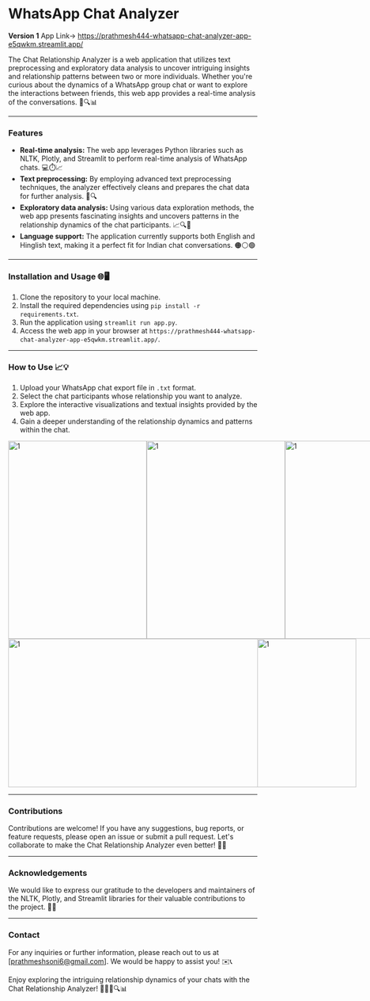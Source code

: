 # WhatsApp Chat Analyzer

**Version 1** App Link-> https://prathmesh444-whatsapp-chat-analyzer-app-e5qwkm.streamlit.app/

The Chat Relationship Analyzer is a web application that utilizes text preprocessing and exploratory data analysis to uncover intriguing insights and relationship patterns between two or more individuals. Whether you're curious about the dynamics of a WhatsApp group chat or want to explore the interactions between friends, this web app provides a real-time analysis of the conversations. 💬🔍📊

 ---
### Features

* **Real-time analysis:** The web app leverages Python libraries such as NLTK, Plotly, and Streamlit to perform real-time analysis of WhatsApp chats. 💻⏱️📈
* **Text preprocessing:** By employing advanced text preprocessing techniques, the analyzer effectively cleans and prepares the chat data for further analysis. 🔄🔍
* **Exploratory data analysis:** Using various data exploration methods, the web app presents fascinating insights and uncovers patterns in the relationship dynamics of the chat participants. 📈🔍🧠
* **Language support:** The application currently supports both English and Hinglish text, making it a perfect fit for Indian chat conversations. 🟠⚪🟢

---
### Installation and Usage  🌐🖥️

1. Clone the repository to your local machine.
2. Install the required dependencies using `pip install -r requirements.txt`.
3. Run the application using `streamlit run app.py`.
4. Access the web app in your browser at `https://prathmesh444-whatsapp-chat-analyzer-app-e5qwkm.streamlit.app/`.
---
### How to Use 📈💡

1. Upload your WhatsApp chat export file in `.txt` format.
2. Select the chat participants whose relationship you want to analyze.
3. Explore the interactive visualizations and textual insights provided by the web app.
4. Gain a deeper understanding of the relationship dynamics and patterns within the chat.

<div style="display: flex;">
  <img src="https://github.com/prathmesh444/WhatsApp-Chat-Analyzer/assets/84755719/0fa36e4a-ef68-44f1-9ce1-331801b400b8" alt="1" width="280" height = 400/>
  <img src="https://github.com/prathmesh444/WhatsApp-Chat-Analyzer/assets/84755719/74130b28-63c3-4ae9-a2b0-cc3eb0c5ee62" alt="1" width="280" height = 400/>
  <img src="https://github.com/prathmesh444/WhatsApp-Chat-Analyzer/assets/84755719/c22ebed8-2f8b-443f-aa8a-4b8b3b2a77b9" alt="1" width="280" height = 400/>
</div>

<div style="display: flex;">
  <img src="https://github.com/prathmesh444/WhatsApp-Chat-Analyzer/assets/84755719/d72a0717-479b-42d4-baab-4304cf60b9d0" alt="1" width="600" height = 300/>
  <img src="https://github.com/prathmesh444/WhatsApp-Chat-Analyzer/assets/84755719/3180c15d-d71d-4889-b5ba-39c2d0ada442" alt="1" width="200" height = 300/>
</div>

---

### Contributions

Contributions are welcome! If you have any suggestions, bug reports, or feature requests, please open an issue or submit a pull request. Let's collaborate to make the Chat Relationship Analyzer even better! 👥🙌


---
### Acknowledgements

We would like to express our gratitude to the developers and maintainers of the NLTK, Plotly, and Streamlit libraries for their valuable contributions to the project. 🙏👏

---
### Contact

For any inquiries or further information, please reach out to us at [prathmeshsoni6@gmail.com]. We would be happy to assist you! ✉️📞

Enjoy exploring the intriguing relationship dynamics of your chats with the Chat Relationship Analyzer! 🕵️‍♀️💬🔍📊



